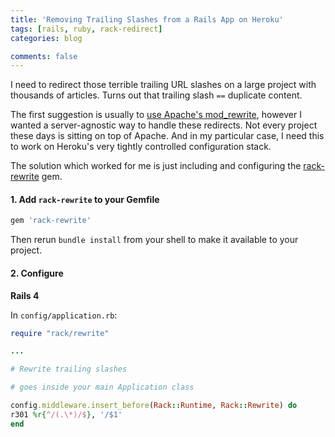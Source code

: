 ```yaml
---
title: 'Removing Trailing Slashes from a Rails App on Heroku'
tags: [rails, ruby, rack-redirect]
categories: blog

comments: false
---
```


I need to redirect those terrible trailing URL slashes on a large project with thousands of articles. Turns out that trailing slash `==` duplicate content.

The first suggestion is usually to [use Apache's mod_rewrite](http://stackoverflow.com/questions/627006/how-to-remove-a-urls-trailing-slash-in-a-rails-app-in-a-seo-view), however I wanted a server-agnostic way to handle these redirects. Not every project these days is sitting on top of Apache. And in my particular case, I need this to work on Heroku's very tightly controlled configuration stack.

The solution which worked for me is just including and configuring the [rack-rewrite](https://github.com/jtrupiano/rack-rewrite) gem.

#### 1. Add `rack-rewrite` to your Gemfile

```ruby
gem 'rack-rewrite'
```

Then rerun `bundle install` from your shell to make it available to your project.

#### 2. Configure

**Rails 4**

In `config/application.rb`:

```ruby
require "rack/rewrite"

...

# Rewrite trailing slashes

# goes inside your main Application class

config.middleware.insert_before(Rack::Runtime, Rack::Rewrite) do
r301 %r{^/(.\*)/$}, '/$1'
end
```
